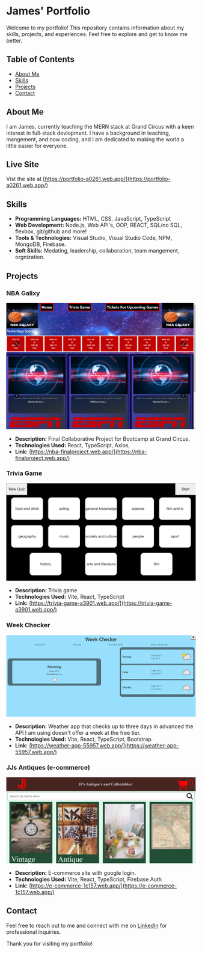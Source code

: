 # James' Portfolio

Welcome to my portfolio! This repository contains information about my skills, projects, and experiences. Feel free to explore and get to know me better.

## Table of Contents

- [About Me](#about-me)
- [Skills](#skills)
- [Projects](#projects)
- [Contact](#contact)

## About Me

I am James, currently teaching the MERN stack at Grand Circus with a keen interest in full-stack devlopment. I have a background in teaching, mangement, and now coding, and I am dedicated to making the world a little easier for everyone.

## Live Site

Vist the site at [https://portfolio-a0261.web.app/](https://portfolio-a0261.web.app/)

## Skills

- **Programming Languages:** HTML, CSS, JavaScript, TypeScript
- **Web Development:** Node.js, Web API's, OOP, REACT, SQL/no SQL, flexbox, git/github and more!
- **Tools & Technologies:** Visual Studio, Visual Studio Code, NPM, MongoDB, Firebase.
- **Soft Skills:** Medating, leadership, collaboration, team mangement, orgnization.

## Projects

### NBA Galixy

![Screenshot](/public/Screenshot-nba.png)

- **Description:** Final Collaborative Project for Bootcamp at Grand Circus.
- **Technologies Used:** React, TypeScript, Axios,
- **Link:** [https://nba-finalproject.web.app/](https://nba-finalproject.web.app/)

### Trivia Game

![Screenshot](/public/Screenshot-trivia.png)

- **Description:** Trivia game
- **Technologies Used:** Vite, React, TypeScript
- **Link:** [https://trivia-game-a3901.web.app/](https://trivia-game-a3901.web.app/)

### Week Checker

![Screenshot](/public/Screenshot-weather.png)

- **Description:** Weather app that checks up to three days in advanced the API I am using doesn't offer a week at the free tier.
- **Technologies Used:** Vite, React, TypeScript, Bootstrap
- **Link:** [https://weather-app-55957.web.app/](https://weather-app-55957.web.app/)

### JJs Antiques (e-commerce)

![Screenshot](/public/Screenshot-e-commerce.png)

- **Description:** E-commerce site with google login.
- **Technologies Used:** Vite, React, TypeScript, Firebase Auth
- **Link:** [https://e-commerce-1c157.web.app/](https://e-commerce-1c157.web.app/)

## Contact

Feel free to reach out to me and connect with me on [LinkedIn](https://www.linkedin.com/in/james-devine-at-your-service/) for professional inquiries.

Thank you for visiting my portfolio!
